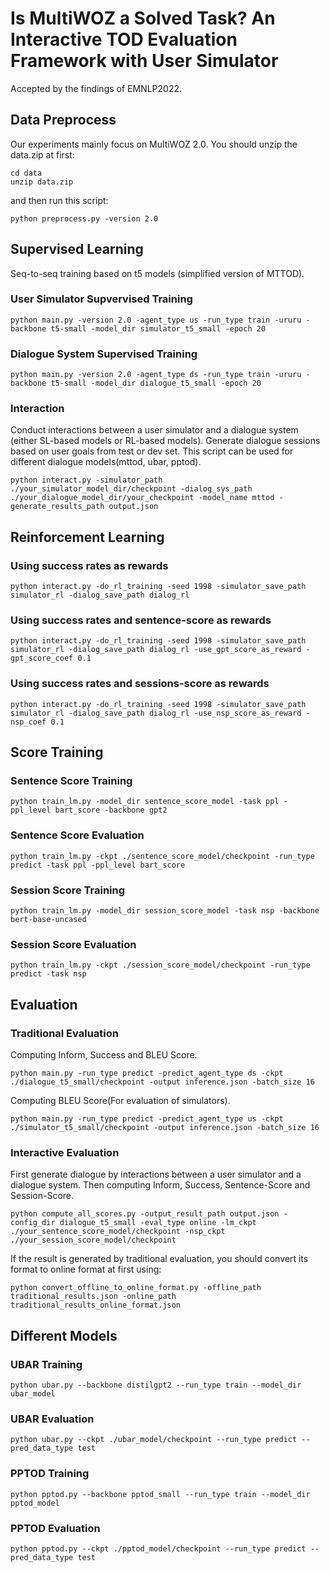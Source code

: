 # Is MultiWOZ a Solved Task? An Interactive TOD Evaluation Framework with User Simulator
Accepted by the findings of EMNLP2022.
## Data Preprocess
Our experiments mainly focus on MultiWOZ 2.0.
You should unzip the data.zip at first:
```
cd data
unzip data.zip
```
and then run this script:
```
python preprocess.py -version 2.0
```

## Supervised Learning
Seq-to-seq training based on t5 models (simplified version of MTTOD).
### User Simulator Supvervised Training
```
python main.py -version 2.0 -agent_type us -run_type train -ururu -backbone t5-small -model_dir simulator_t5_small -epoch 20
```
### Dialogue System Supervised Training
```
python main.py -version 2.0 -agent_type ds -run_type train -ururu -backbone t5-small -model_dir dialogue_t5_small -epoch 20
```

### Interaction
Conduct interactions between a user simulator and a dialogue system (either SL-based models or RL-based models). Generate dialogue sessions based on user goals from test or dev set. This script can be used for different dialogue models(mttod, ubar, pptod).
```
python interact.py -simulator_path ./your_simulator_model_dir/checkpoint -dialog_sys_path ./your_dialogue_model_dir/your_checkpoint -model_name mttod -generate_results_path output.json
```

## Reinforcement Learning
### Using success rates as rewards
```
python interact.py -do_rl_training -seed 1998 -simulator_save_path simulator_rl -dialog_save_path dialog_rl
```
### Using success rates and sentence-score as rewards
```
python interact.py -do_rl_training -seed 1998 -simulator_save_path simulator_rl -dialog_save_path dialog_rl -use_gpt_score_as_reward -gpt_score_coef 0.1
```
### Using success rates and sessions-score as rewards
```
python interact.py -do_rl_training -seed 1998 -simulator_save_path simulator_rl -dialog_save_path dialog_rl -use_nsp_score_as_reward -nsp_coef 0.1
```

## Score Training
### Sentence Score Training
```
python train_lm.py -model_dir sentence_score_model -task ppl -ppl_level bart_score -backbone gpt2
```
### Sentence Score Evaluation
```
python train_lm.py -ckpt ./sentence_score_model/checkpoint -run_type predict -task ppl -ppl_level bart_score
```
### Session Score Training
```
python train_lm.py -model_dir session_score_model -task nsp -backbone bert-base-uncased
```
### Session Score Evaluation
```
python train_lm.py -ckpt ./session_score_model/checkpoint -run_type predict -task nsp
```

## Evaluation
### Traditional Evaluation
Computing Inform, Success and BLEU Score.
```
python main.py -run_type predict -predict_agent_type ds -ckpt ./dialogue_t5_small/checkpoint -output inference.json -batch_size 16
```
Computing BLEU Score(For evaluation of simulators).
```
python main.py -run_type predict -predict_agent_type us -ckpt ./simulator_t5_small/checkpoint -output inference.json -batch_size 16
```
### Interactive Evaluation
First generate dialogue by interactions between a user simulator and a dialogue system.
Then computing Inform, Success, Sentence-Score and Session-Score.  
```
python compute_all_scores.py -output_result_path output.json -config_dir dialogue_t5_small -eval_type online -lm_ckpt ./your_sentence_score_model/checkpoint -nsp_ckpt ./your_session_score_model/checkpoint
```
If the result is generated by traditional evaluation, you should convert its format to online format at first using:
```
python convert_offline_to_online_format.py -offline_path traditional_results.json -online_path traditional_results_online_format.json
```

## Different Models
### UBAR Training
```
python ubar.py --backbone distilgpt2 --run_type train --model_dir ubar_model 
```
### UBAR Evaluation
```
python ubar.py --ckpt ./ubar_model/checkpoint --run_type predict --pred_data_type test
```
### PPTOD Training
```
python pptod.py --backbone pptod_small --run_type train --model_dir pptod_model
```
### PPTOD Evaluation
```
python pptod.py --ckpt ./pptod_model/checkpoint --run_type predict --pred_data_type test
```
<!-- ### Galayx
We also incorporated Galaxy into our codes. However, our implementation did not achieve the performance reported in the original paper and thus we did not list the results of Galaxy in our paper.
#### Galaxy Training
```
python galaxy_finetune.py --save_dir galaxy_model_finetune
```
#### Galaxy Evluation
```
python galaxy_finetune.py --run_type predict
``` -->
